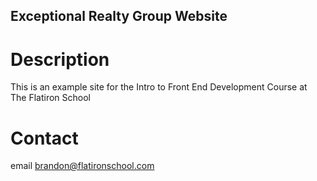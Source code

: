 Exceptional Realty Group Website
---

# Description

This is an example site for the Intro to Front End Development Course at The Flatiron School

# Contact

email brandon@flatironschool.com